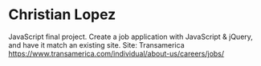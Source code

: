 # Christian Lopez
JavaScript final project. Create a job application with JavaScript & jQuery, and have it match an existing site. Site: Transamerica https://www.transamerica.com/individual/about-us/careers/jobs/
